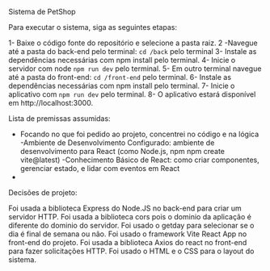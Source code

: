 <!-- # React + Vite

This template provides a minimal setup to get React working in Vite with HMR and some ESLint rules.

Currently, two official plugins are available:

- [@vitejs/plugin-react](https://github.com/vitejs/vite-plugin-react/blob/main/packages/plugin-react/README.md) uses [Babel](https://babeljs.io/) for Fast Refresh
- [@vitejs/plugin-react-swc](https://github.com/vitejs/vite-plugin-react-swc) uses [SWC](https://swc.rs/) for Fast Refresh -->

Sistema de PetShop  

Para executar o sistema, siga as seguintes etapas:

1- Baixe o código fonte do repositório e selecione a pasta raiz.
2 -Navegue até a pasta do back-end pelo terminal: `cd /back` pelo terminal
3- Instale as dependências necessárias com npm install pelo terminal.
4- Inicie o servidor com node `npm run dev` pelo terminal.
5- Em outro terminal navegue até a pasta do front-end: `cd /front-end` pelo terminal.
6- Instale as dependências necessárias com npm install pelo terminal.
7- Inicie o aplicativo com `npm run dev` pelo terminal.
8- O aplicativo estará disponível em http://localhost:3000.

Lista de premissas assumidas:
- Focando no que foi pedido ao projeto, concentrei no código e na lógica
-Ambiente de Desenvolvimento Configurado: ambiente de desenvolvimento para React (como Node.js, npm npm create vite@latest) 
-Conhecimento Básico de React: como criar componentes, gerenciar estado, e lidar com eventos em React
-


Decisões de projeto: 

Foi usada a biblioteca Express do Node.JS no back-end para criar um servidor HTTP.
Foi usada a biblioteca cors pois o dominio da aplicação é diferente do dominio do servidor.
Foi usado o getday para selecionar se o dia é final de semana ou não.
Foi usado o framework Vite React App no front-end do projeto.
Foi usada a biblioteca Axios do react no front-end para fazer solicitações HTTP.
Foi usado o HTML e o CSS para o layout do sistema.
